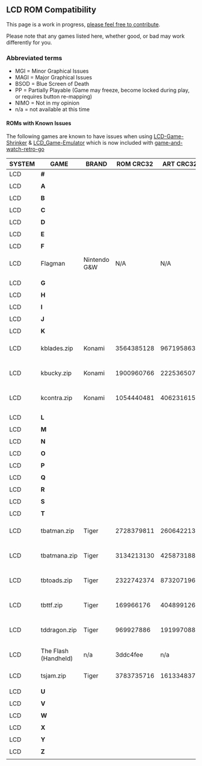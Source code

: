 ## LCD ROM Compatibility 

This page is a work in progress, [please feel free to contribute](https://github.com/DNA64/retro-go-rom-compatibility/blob/main/lcd_bad.md).

Please note that any games listed here, whether good, or bad may work differently for you.

### Abbreviated terms

- MGI = Minor Graphical Issues
- MAGI = Major Graphical Issues
- BSOD = Blue Screen of Death
- PP = Partially Playable (Game may freeze, become locked during play, or requires button re-mapping)
- NIMO = Not in my opinion
- n/a = not available at this time

#### ROMs with Known Issues


The following games are known to have issues when using [LCD-Game-Shrinker](https://github.com/bzhxx/LCD-Game-Shrinker) & [LCD_Game-Emulator](https://github.com/bzhxx/LCD-Game-Emulator) which is now included with [game-and-watch-retro-go](https://github.com/kbeckmann/game-and-watch-retro-go)



|SYSTEM|GAME|BRAND|ROM CRC32|ART CRC32|ISSUE|
|-|-|-|-|-|-|
|LCD|**#**|||||
|||||||
|LCD|**A**|||||
|||||||
|LCD|**B**|||||
|||||||
|LCD|**C**|||||
|||||||
|LCD|**D**|||||
|||||||
|LCD|**E**|||||
|||||||
|LCD|**F**|||||
|LCD|Flagman|Nintendo G&W|N/A|N/A|LCD Segments Missing|
|||||||
|LCD|**G**|||||
|||||||
|LCD|**H**|||||
|||||||
|LCD|**I**|||||
|||||||
|LCD|**J**|||||
|||||||
|LCD|**K**|||||
|LCD|kblades.zip|Konami|3564385128|967195863|Incorrect Button Mapping?|
|LCD|kbucky.zip|Konami|1900960766|2225365073|Incorrect Button Mapping?|
|LCD|kcontra.zip|Konami|1054440481|4062316158|Incorrect Button Mapping?|
|||||||
|LCD|**L**|||||
|||||||
|LCD|**M**|||||
|||||||
|LCD|**N**|||||
|||||||
|LCD|**O**|||||
|||||||
|LCD|**P**|||||
|||||||
|LCD|**Q**|||||
|||||||
|LCD|**R**|||||
|||||||
|LCD|**S**|||||
|||||||
|LCD|**T**|||||
|LCD|tbatman.zip|Tiger|2728379811|2606422136|Incorrect Button Mapping?|
|LCD|tbatmana.zip|Tiger|3134213130|4258731883|Incorrect Button Mapping?|
|LCD|tbtoads.zip|Tiger|2322742374|873207196|Incorrect Button Mapping?|
|LCD|tbttf.zip|Tiger|169966176|4048991261|Incorrect Button Mapping?|
|LCD|tddragon.zip|Tiger|969927886|191997088|Incorrect Button Mapping?|
|LCD|The Flash (Handheld)|n/a|3ddc4fee|n/a|Incorrect Button Mapping?|
|LCD|tsjam.zip|Tiger|3783735716|1613348377|Fails to build|
|||||||
|LCD|**U**|||||
|||||||
|LCD|**V**|||||
|||||||
|LCD|**W**|||||
|||||||
|LCD|**X**|||||
|||||||
|LCD|**Y**|||||
|||||||
|LCD|**Z**|||||
|||||||
